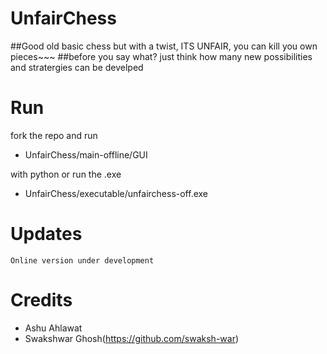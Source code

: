 # UnfairChess
   ##Good old basic chess but with a twist, ITS UNFAIR, you can kill you own pieces~~~
   ##before you say what? just think how many new possibilities and stratergies can be develped

# Run
 fork the repo and run
 - UnfairChess/main-offline/GUI

 with python or run the .exe 
 - UnfairChess/executable/unfairchess-off.exe

# Updates
    Online version under development

# Credits
 - Ashu Ahlawat
 - Swakshwar Ghosh(https://github.com/swaksh-war)
